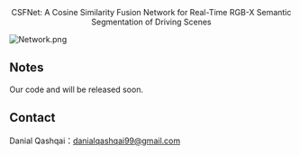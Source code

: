 <div align="center"> 
CSFNet: A Cosine Similarity Fusion Network for Real-Time RGB-X Semantic Segmentation of Driving Scenes
</div>

![Network.png](https://github.com/Danial-Qashqai/CSFNet/blob/main/figures/Network.png)

## Notes

Our code and will be released soon.


## Contact

Danial Qashqai：danialqashqai99@gmail.com
